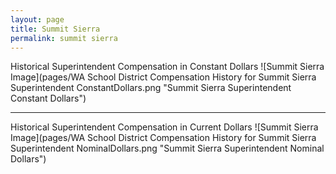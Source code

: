 ```yaml
---
layout: page
title: Summit Sierra
permalink: summit sierra
---
```



Historical Superintendent Compensation in Constant Dollars
![Summit Sierra Image](pages/WA School District Compensation History for Summit Sierra Superintendent ConstantDollars.png "Summit Sierra Superintendent Constant Dollars")

___

Historical Superintendent Compensation in Current Dollars
![Summit Sierra Image](pages/WA School District Compensation History for Summit Sierra Superintendent NominalDollars.png "Summit Sierra Superintendent Nominal Dollars")